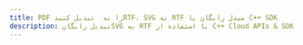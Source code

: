---title: PDF را به  تبدیل کنیدRTF، SVG به RTF مبدل رایگان یا C++ SDKdescription: تبدیل رایگانSVG به RTF با استفاده از C++ Cloud APIs & SDK همچنین اسناد PDF را در Cloud ایجاد، ویرایش و رندر کنید.---